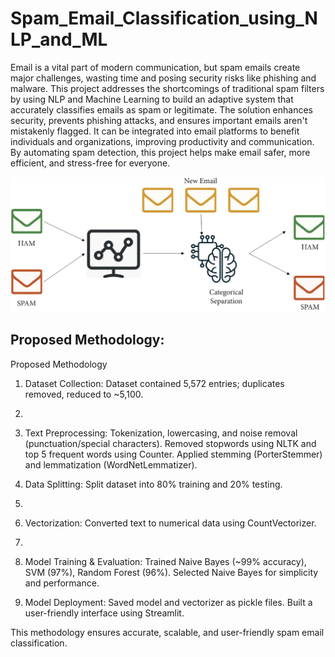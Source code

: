 # Spam_Email_Classification_using_NLP_and_ML
Email is a vital part of modern communication, but spam emails create major challenges, wasting time and posing security risks like phishing and malware. This project addresses the shortcomings of traditional spam filters by using NLP and Machine Learning to build an adaptive system that accurately classifies emails as spam or legitimate. The solution enhances security, prevents phishing attacks, and ensures important emails aren't mistakenly flagged. It can be integrated into email platforms to benefit individuals and organizations, improving productivity and communication. By automating spam detection, this project helps make email safer, more efficient, and stress-free for everyone.

![image alt](https://github.com/Tridibesh-033/Spam_Email_Classification_using_NLP_and_ML/blob/main/diagram.png?raw=true)

## Proposed Methodology:
Proposed Methodology
1.	Dataset Collection: Dataset contained 5,572 entries; duplicates removed, reduced to ~5,100.
2.	
3.	Text Preprocessing:
           Tokenization, lowercasing, and noise removal (punctuation/special characters).
           Removed stopwords using NLTK and top 5 frequent words using Counter.
  	       Applied stemming (PorterStemmer) and lemmatization (WordNetLemmatizer).
  	
4.	Data Splitting: Split dataset into 80% training and 20% testing.
5.	
6.	Vectorization: Converted text to numerical data using CountVectorizer.
7.	
8.	Model Training & Evaluation:
          Trained Naive Bayes (~99% accuracy), SVM (97%), Random Forest (96%).
          Selected Naive Bayes for simplicity and performance.
  	
10.	Model Deployment:
          Saved model and vectorizer as pickle files.
          Built a user-friendly interface using Streamlit.
   	
This methodology ensures accurate, scalable, and user-friendly spam email classification.




